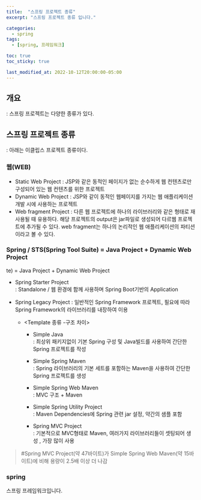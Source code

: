 ```yaml
---
title:  "스프링 프로젝트 종류"
excerpt: "스프링 프로젝트 종류 입니다."

categories:
  - spring
tags:
  - [spring, 프레임워크]

toc: true
toc_sticky: true

last_modified_at: 2022-10-12T20:00:00-05:00
---
```


## 개요
: 스프링 프로젝트는 다양한 종류가 있다.

## 스프링 프로젝트 종류
: 아래는 이클립스 프로젝트 종류이다.

### 웹(WEB)
- Static Web Project 
: JSP와 같은 동적인 페이지가 없는 순수하게 웹 컨텐츠로만 구성되어 있는 웹 컨텐츠를 위한 프로젝트
- Dynamic Web Project 
: JSP와 같이 동적인 웹페이지를 가지는 웹 애플리케이션 개발 시에 사용하는 프로젝트
- Web fragment Project 
: 다른 웹 프로젝트에 하나의 라이브러리와 같은 형태로 재사용될 때 유용하다. 해당 프로젝트의 output은 jar파일로 생성되어 다르웹 프로젝트에 추가될 수 있다. web fragment는 하나의 논리적인 웹 애플리케이션의 파티션이라고 볼 수 있다.

### Spring / STS(Spring Tool Suite) = Java Project + Dynamic Web Project
te) = Java Project + Dynamic Web Project

- Spring Starter Project  
  : Standalone / 웹 환경에 함께 사용하며 Spring Boot기반의 Application 

- Spring Legacy Project 
  : 일반적인 Spring Framework  프로젝트, 필요에 따라 Spring Framework의 라이브러리를 내장하여 이용

  - <Template 종류 -구조 차이>  
    - Simple Java  
      : 최상위 패키지없이 기본 Spring 구성 및 Java빌드를 사용하여 간단한 Spring 프로젝트를 작성

    - Simple Spring Maven  
      : Spring 라이브러리의 기본 세트를 포함하는 Maven을 사용하여 간단한 Spring 프로젝트를 생성

    - Simple Spring Web Maven  
      : MVC 구조 + Maven

    - Simple Spring Utility Project  
      : Maven Dependencies에 Spring 관련 jar 설정, 약간의 샘플 포함 

    - Spring MVC Project  
      : 기본적으로 MVC형태로 Maven, 여러가지 라이브러리들이 셋팅되어 생성 , 가장 많이 사용

  
> #Spring MVC Project(약 47바이트)가 Simple Spring Web Maven(약 15바이트)에 비해 용량이 2.5배 이상 더 나감



<!-- 헤더에 각주1 --> 
### spring
스프링 프레임워크입니다.
